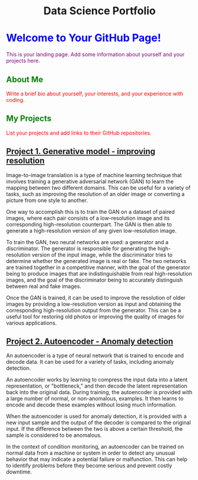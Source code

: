
<h1 align="center">
Data Science Portfolio
</h1>


<!DOCTYPE html>
<html>
<head>
  <title>Discover my workpage</title>
</head>
<body>
  <h1 style="color: blue;">Welcome to Your GitHub Page!</h1>
  <p style="color: purple;">This is your landing page. Add some information about yourself and your projects here.</p>
  <h2 style="color: green;">About Me</h2>
  <p style="color: red;">Write a brief bio about yourself, your interests, and your experience with coding.</p>
  <h2 style="color: green;">My Projects</h2>
  <p style="color: red;">List your projects and add links to their GitHub repositories.</p>
</body>
</html>




## [Project 1. Generative model - improving resolution](https://github.com/thamizhaiap/image-to-image-translation)

Image-to-image translation is a type of machine learning technique that involves training a generative adversarial network (GAN) to learn the mapping between two different domains. This can be useful for a variety of tasks, such as improving the resolution of an older image or converting a picture from one style to another.

One way to accomplish this is to train the GAN on a dataset of paired images, where each pair consists of a low-resolution image and its corresponding high-resolution counterpart. The GAN is then able to generate a high-resolution version of any given low-resolution image.

To train the GAN, two neural networks are used: a generator and a discriminator. The generator is responsible for generating the high-resolution version of the input image, while the discriminator tries to determine whether the generated image is real or fake. The two networks are trained together in a competitive manner, with the goal of the generator being to produce images that are indistinguishable from real high-resolution images, and the goal of the discriminator being to accurately distinguish between real and fake images.

Once the GAN is trained, it can be used to improve the resolution of older images by providing a low-resolution version as input and obtaining the corresponding high-resolution output from the generator. This can be a useful tool for restoring old photos or improving the quality of images for various applications.



## [Project 2. Autoencoder - Anomaly detection](https://github.com/thamizhaiap/Autoencoders_anomaly-detection)
An autoencoder is a type of neural network that is trained to encode and decode data. It can be used for a variety of tasks, including anomaly detection.

An autoencoder works by learning to compress the input data into a latent representation, or "bottleneck," and then decode the latent representation back into the original data. During training, the autoencoder is provided with a large number of normal, or non-anomalous, examples. It then learns to encode and decode these examples without losing much information.

When the autoencoder is used for anomaly detection, it is provided with a new input sample and the output of the decoder is compared to the original input. If the difference between the two is above a certain threshold, the sample is considered to be anomalous.

In the context of condition monitoring, an autoencoder can be trained on normal data from a machine or system in order to detect any unusual behavior that may indicate a potential failure or malfunction. This can help to identify problems before they become serious and prevent costly downtime.


